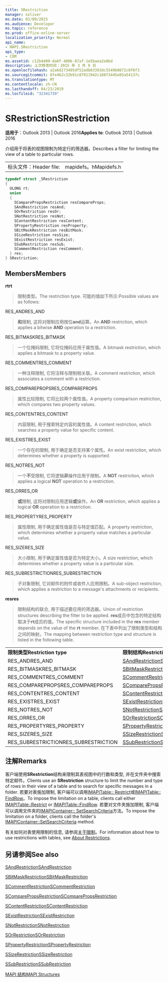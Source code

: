 ```yaml
---
title: SRestriction
manager: soliver
ms.date: 03/09/2015
ms.audience: Developer
ms.topic: reference
ms.prod: office-online-server
localization_priority: Normal
api_name:
- MAPI.SRestriction
api_type:
- COM
ms.assetid: c12b4409-da6f-480b-87af-1e5baea2e8bd
description: 上次修改时间：2015 年 3 月 9 日
ms.openlocfilehash: a2a6d273495df52adb83393dc5549b0872c8f6f3
ms.sourcegitcommit: 8fe462c32b91c87911942c188f3445e85a54137c
ms.translationtype: MT
ms.contentlocale: zh-CN
ms.lasthandoff: 04/23/2019
ms.locfileid: "32341739"
---
```

# <a name="srestriction"></a><span data-ttu-id="cc02a-103">SRestriction</span><span class="sxs-lookup"><span data-stu-id="cc02a-103">SRestriction</span></span>

  
  
<span data-ttu-id="cc02a-104">**适用于**：Outlook 2013 | Outlook 2016</span><span class="sxs-lookup"><span data-stu-id="cc02a-104">**Applies to**: Outlook 2013 | Outlook 2016</span></span> 
  
<span data-ttu-id="cc02a-105">介绍用于将表的视图限制为特定行的筛选器。</span><span class="sxs-lookup"><span data-stu-id="cc02a-105">Describes a filter for limiting the view of a table to particular rows.</span></span> 
  
|||
|:-----|:-----|
|<span data-ttu-id="cc02a-106">标头文件：</span><span class="sxs-lookup"><span data-stu-id="cc02a-106">Header file:</span></span>  <br/> |<span data-ttu-id="cc02a-107">mapidefs。h</span><span class="sxs-lookup"><span data-stu-id="cc02a-107">Mapidefs.h</span></span>  <br/> |
   
```cpp
typedef struct _SRestriction
{
  ULONG rt;
  union
  {
    SComparePropsRestriction resCompareProps;
    SAndRestriction resAnd;
    SOrRestriction resOr;
    SNotRestriction resNot;
    SContentRestriction resContent;
    SPropertyRestriction resProperty;
    SBitMaskRestriction resBitMask;
    SSizeRestriction resSize;
    SExistRestriction resExist;
    SSubRestriction resSub;
    SCommentRestriction resComment;
  } res;
} SRestriction;

```

## <a name="members"></a><span data-ttu-id="cc02a-108">Members</span><span class="sxs-lookup"><span data-stu-id="cc02a-108">Members</span></span>

 <span data-ttu-id="cc02a-109">**rt**</span><span class="sxs-lookup"><span data-stu-id="cc02a-109">**rt**</span></span>
  
> <span data-ttu-id="cc02a-110">限制类型。</span><span class="sxs-lookup"><span data-stu-id="cc02a-110">The restriction type.</span></span> <span data-ttu-id="cc02a-111">可能的值如下所示:</span><span class="sxs-lookup"><span data-stu-id="cc02a-111">Possible values are as follows:</span></span> 
    
<span data-ttu-id="cc02a-112">RES_AND</span><span class="sxs-lookup"><span data-stu-id="cc02a-112">RES_AND</span></span> 
  
> <span data-ttu-id="cc02a-113">**和**限制, 这将对限制应用按位**and**运算。</span><span class="sxs-lookup"><span data-stu-id="cc02a-113">An **AND** restriction, which applies a bitwise **AND** operation to a restriction.</span></span> 
    
<span data-ttu-id="cc02a-114">RES_BITMASK</span><span class="sxs-lookup"><span data-stu-id="cc02a-114">RES_BITMASK</span></span> 
  
> <span data-ttu-id="cc02a-115">一个位掩码限制, 它将位掩码应用于属性值。</span><span class="sxs-lookup"><span data-stu-id="cc02a-115">A bitmask restriction, which applies a bitmask to a property value.</span></span>
    
<span data-ttu-id="cc02a-116">RES_COMMENT</span><span class="sxs-lookup"><span data-stu-id="cc02a-116">RES_COMMENT</span></span> 
  
> <span data-ttu-id="cc02a-117">一种注释限制, 它将注释与限制相关联。</span><span class="sxs-lookup"><span data-stu-id="cc02a-117">A comment restriction, which associates a comment with a restriction.</span></span>
    
<span data-ttu-id="cc02a-118">RES_COMPAREPROPS</span><span class="sxs-lookup"><span data-stu-id="cc02a-118">RES_COMPAREPROPS</span></span> 
  
> <span data-ttu-id="cc02a-119">属性比较限制, 它将比较两个属性值。</span><span class="sxs-lookup"><span data-stu-id="cc02a-119">A property comparison restriction, which compares two property values.</span></span>
    
<span data-ttu-id="cc02a-120">RES_CONTENT</span><span class="sxs-lookup"><span data-stu-id="cc02a-120">RES_CONTENT</span></span> 
  
> <span data-ttu-id="cc02a-121">内容限制, 用于搜索特定内容的属性值。</span><span class="sxs-lookup"><span data-stu-id="cc02a-121">A content restriction, which searches a property value for specific content.</span></span>
    
<span data-ttu-id="cc02a-122">RES_EXIST</span><span class="sxs-lookup"><span data-stu-id="cc02a-122">RES_EXIST</span></span> 
  
> <span data-ttu-id="cc02a-123">一个存在的限制, 用于确定是否支持某个属性。</span><span class="sxs-lookup"><span data-stu-id="cc02a-123">An exist restriction, which determines whether a property is supported.</span></span>
    
<span data-ttu-id="cc02a-124">RES_NOT</span><span class="sxs-lookup"><span data-stu-id="cc02a-124">RES_NOT</span></span> 
  
> <span data-ttu-id="cc02a-125">一个**不**受限制, 它将逻辑**非**操作应用于限制。</span><span class="sxs-lookup"><span data-stu-id="cc02a-125">A **NOT** restriction, which applies a logical **NOT** operation to a restriction.</span></span> 
    
<span data-ttu-id="cc02a-126">RES_OR</span><span class="sxs-lookup"><span data-stu-id="cc02a-126">RES_OR</span></span> 
  
> <span data-ttu-id="cc02a-127">**或**限制, 这将对限制应用逻辑**或**操作。</span><span class="sxs-lookup"><span data-stu-id="cc02a-127">An **OR** restriction, which applies a logical **OR** operation to a restriction.</span></span> 
    
<span data-ttu-id="cc02a-128">RES_PROPERTY</span><span class="sxs-lookup"><span data-stu-id="cc02a-128">RES_PROPERTY</span></span> 
  
> <span data-ttu-id="cc02a-129">属性限制, 用于确定属性值是否与特定值匹配。</span><span class="sxs-lookup"><span data-stu-id="cc02a-129">A property restriction, which determines whether a property value matches a particular value.</span></span>
    
<span data-ttu-id="cc02a-130">RES_SIZE</span><span class="sxs-lookup"><span data-stu-id="cc02a-130">RES_SIZE</span></span> 
  
> <span data-ttu-id="cc02a-131">大小限制, 用于确定属性值是否为特定大小。</span><span class="sxs-lookup"><span data-stu-id="cc02a-131">A size restriction, which determines whether a property value is a particular size.</span></span>
    
<span data-ttu-id="cc02a-132">RES_SUBRESTRICTION</span><span class="sxs-lookup"><span data-stu-id="cc02a-132">RES_SUBRESTRICTION</span></span> 
  
> <span data-ttu-id="cc02a-133">子对象限制, 它对邮件的附件或收件人应用限制。</span><span class="sxs-lookup"><span data-stu-id="cc02a-133">A sub-object restriction, which applies a restriction to a message's attachments or recipients.</span></span>
    
 <span data-ttu-id="cc02a-134">**res**</span><span class="sxs-lookup"><span data-stu-id="cc02a-134">**res**</span></span>
  
> <span data-ttu-id="cc02a-135">限制结构的联合, 用于描述要应用的筛选器。</span><span class="sxs-lookup"><span data-stu-id="cc02a-135">Union of restriction structures describing the filter to be applied.</span></span> <span data-ttu-id="cc02a-136">**res**成员中包含的特定结构取决于**rt**成员的值。</span><span class="sxs-lookup"><span data-stu-id="cc02a-136">The specific structure included in the **res** member depends on the value of the **rt** member.</span></span> <span data-ttu-id="cc02a-137">在下表中列出了限制类型和结构之间的映射。</span><span class="sxs-lookup"><span data-stu-id="cc02a-137">The mapping between restriction type and structure is listed in the following table.</span></span> 
    
|||
|:-----|:-----|
|<span data-ttu-id="cc02a-138">**限制类型**</span><span class="sxs-lookup"><span data-stu-id="cc02a-138">**Restriction type**</span></span> <br/> |<span data-ttu-id="cc02a-139">**限制结构**</span><span class="sxs-lookup"><span data-stu-id="cc02a-139">**Restriction structure**</span></span> <br/> |
|<span data-ttu-id="cc02a-140">RES_AND</span><span class="sxs-lookup"><span data-stu-id="cc02a-140">RES_AND</span></span>  <br/> |[<span data-ttu-id="cc02a-141">SAndRestriction</span><span class="sxs-lookup"><span data-stu-id="cc02a-141">SAndRestriction</span></span>](sandrestriction.md) <br/> |
|<span data-ttu-id="cc02a-142">RES_BITMASK</span><span class="sxs-lookup"><span data-stu-id="cc02a-142">RES_BITMASK</span></span>  <br/> |[<span data-ttu-id="cc02a-143">SBitMaskRestriction</span><span class="sxs-lookup"><span data-stu-id="cc02a-143">SBitMaskRestriction</span></span>](sbitmaskrestriction.md) <br/> |
|<span data-ttu-id="cc02a-144">RES_COMMENT</span><span class="sxs-lookup"><span data-stu-id="cc02a-144">RES_COMMENT</span></span>  <br/> |[<span data-ttu-id="cc02a-145">SCommentRestriction</span><span class="sxs-lookup"><span data-stu-id="cc02a-145">SCommentRestriction</span></span>](scommentrestriction.md) <br/> |
|<span data-ttu-id="cc02a-146">RES_COMPAREPROPS</span><span class="sxs-lookup"><span data-stu-id="cc02a-146">RES_COMPAREPROPS</span></span>  <br/> |[<span data-ttu-id="cc02a-147">SComparePropsRestriction</span><span class="sxs-lookup"><span data-stu-id="cc02a-147">SComparePropsRestriction</span></span>](scomparepropsrestriction.md) <br/> |
|<span data-ttu-id="cc02a-148">RES_CONTENT</span><span class="sxs-lookup"><span data-stu-id="cc02a-148">RES_CONTENT</span></span>  <br/> |[<span data-ttu-id="cc02a-149">SContentRestriction</span><span class="sxs-lookup"><span data-stu-id="cc02a-149">SContentRestriction</span></span>](scontentrestriction.md) <br/> |
|<span data-ttu-id="cc02a-150">RES_EXIST</span><span class="sxs-lookup"><span data-stu-id="cc02a-150">RES_EXIST</span></span>  <br/> |[<span data-ttu-id="cc02a-151">SExistRestriction</span><span class="sxs-lookup"><span data-stu-id="cc02a-151">SExistRestriction</span></span>](sexistrestriction.md) <br/> |
|<span data-ttu-id="cc02a-152">RES_NOT</span><span class="sxs-lookup"><span data-stu-id="cc02a-152">RES_NOT</span></span>  <br/> |[<span data-ttu-id="cc02a-153">SNotRestriction</span><span class="sxs-lookup"><span data-stu-id="cc02a-153">SNotRestriction</span></span>](snotrestriction.md) <br/> |
|<span data-ttu-id="cc02a-154">RES_OR</span><span class="sxs-lookup"><span data-stu-id="cc02a-154">RES_OR</span></span>  <br/> |[<span data-ttu-id="cc02a-155">SOrRestriction</span><span class="sxs-lookup"><span data-stu-id="cc02a-155">SOrRestriction</span></span>](sorrestriction.md) <br/> |
|<span data-ttu-id="cc02a-156">RES_PROPERTY</span><span class="sxs-lookup"><span data-stu-id="cc02a-156">RES_PROPERTY</span></span>  <br/> |[<span data-ttu-id="cc02a-157">SPropertyRestriction</span><span class="sxs-lookup"><span data-stu-id="cc02a-157">SPropertyRestriction</span></span>](spropertyrestriction.md) <br/> |
|<span data-ttu-id="cc02a-158">RES_SIZE</span><span class="sxs-lookup"><span data-stu-id="cc02a-158">RES_SIZE</span></span>  <br/> |[<span data-ttu-id="cc02a-159">SSizeRestriction</span><span class="sxs-lookup"><span data-stu-id="cc02a-159">SSizeRestriction</span></span>](ssizerestriction.md) <br/> |
|<span data-ttu-id="cc02a-160">RES_SUBRESTRICTION</span><span class="sxs-lookup"><span data-stu-id="cc02a-160">RES_SUBRESTRICTION</span></span>  <br/> |[<span data-ttu-id="cc02a-161">SSubRestriction</span><span class="sxs-lookup"><span data-stu-id="cc02a-161">SSubRestriction</span></span>](ssubrestriction.md) <br/> |
   
## <a name="remarks"></a><span data-ttu-id="cc02a-162">注解</span><span class="sxs-lookup"><span data-stu-id="cc02a-162">Remarks</span></span>

<span data-ttu-id="cc02a-163">客户端使用**SRestriction**结构来限制其表视图中的行数和类型, 并在文件夹中搜索特定邮件。</span><span class="sxs-lookup"><span data-stu-id="cc02a-163">Clients use an **SRestriction** structure to limit the number and type of rows in their view of a table and to search for specific messages in a folder.</span></span> <span data-ttu-id="cc02a-164">若要对表施加限制, 客户端可以调用[IMAPITable:: Restrict](imapitable-restrict.md)或[IMAPITable:: FindRow](imapitable-findrow.md)。</span><span class="sxs-lookup"><span data-stu-id="cc02a-164">To impose the limitation on a table, clients call either [IMAPITable::Restrict](imapitable-restrict.md) or [IMAPITable::FindRow](imapitable-findrow.md).</span></span> <span data-ttu-id="cc02a-165">若要对文件夹施加限制, 客户端可以调用文件夹的[IMAPIContainer:: SetSearchCriteria](imapicontainer-setsearchcriteria.md)方法。</span><span class="sxs-lookup"><span data-stu-id="cc02a-165">To impose the limitation on a folder, clients call the folder's [IMAPIContainer::SetSearchCriteria](imapicontainer-setsearchcriteria.md) method.</span></span> 
  
<span data-ttu-id="cc02a-166">有关如何对表使用限制的信息, 请参阅[关于限制](about-restrictions.md)。</span><span class="sxs-lookup"><span data-stu-id="cc02a-166">For information about how to use restrictions with tables, see [About Restrictions](about-restrictions.md).</span></span> 
  
## <a name="see-also"></a><span data-ttu-id="cc02a-167">另请参阅</span><span class="sxs-lookup"><span data-stu-id="cc02a-167">See also</span></span>



[<span data-ttu-id="cc02a-168">SAndRestriction</span><span class="sxs-lookup"><span data-stu-id="cc02a-168">SAndRestriction</span></span>](sandrestriction.md)
  
[<span data-ttu-id="cc02a-169">SBitMaskRestriction</span><span class="sxs-lookup"><span data-stu-id="cc02a-169">SBitMaskRestriction</span></span>](sbitmaskrestriction.md)
  
[<span data-ttu-id="cc02a-170">SCommentRestriction</span><span class="sxs-lookup"><span data-stu-id="cc02a-170">SCommentRestriction</span></span>](scommentrestriction.md)
  
[<span data-ttu-id="cc02a-171">SComparePropsRestriction</span><span class="sxs-lookup"><span data-stu-id="cc02a-171">SComparePropsRestriction</span></span>](scomparepropsrestriction.md)
  
[<span data-ttu-id="cc02a-172">SContentRestriction</span><span class="sxs-lookup"><span data-stu-id="cc02a-172">SContentRestriction</span></span>](scontentrestriction.md)
  
[<span data-ttu-id="cc02a-173">SExistRestriction</span><span class="sxs-lookup"><span data-stu-id="cc02a-173">SExistRestriction</span></span>](sexistrestriction.md)
  
[<span data-ttu-id="cc02a-174">SNotRestriction</span><span class="sxs-lookup"><span data-stu-id="cc02a-174">SNotRestriction</span></span>](snotrestriction.md)
  
[<span data-ttu-id="cc02a-175">SOrRestriction</span><span class="sxs-lookup"><span data-stu-id="cc02a-175">SOrRestriction</span></span>](sorrestriction.md)
  
[<span data-ttu-id="cc02a-176">SPropertyRestriction</span><span class="sxs-lookup"><span data-stu-id="cc02a-176">SPropertyRestriction</span></span>](spropertyrestriction.md)
  
[<span data-ttu-id="cc02a-177">SSizeRestriction</span><span class="sxs-lookup"><span data-stu-id="cc02a-177">SSizeRestriction</span></span>](ssizerestriction.md)
  
[<span data-ttu-id="cc02a-178">SSubRestriction</span><span class="sxs-lookup"><span data-stu-id="cc02a-178">SSubRestriction</span></span>](ssubrestriction.md)


[<span data-ttu-id="cc02a-179">MAPI 结构</span><span class="sxs-lookup"><span data-stu-id="cc02a-179">MAPI Structures</span></span>](mapi-structures.md)

